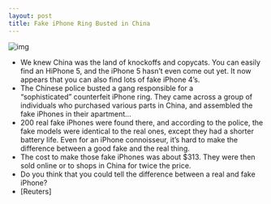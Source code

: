 ```yaml
---
layout: post
title: Fake iPhone Ring Busted in China
---
```

![img](http://media.idownloadblog.com/wp-content/uploads/2011/09/Fake-iPhone-4-China.jpg)
* We knew China was the land of knockoffs and copycats. You can easily find an HiPhone 5, and the iPhone 5 hasn’t even come out yet. It now appears that you can also find lots of fake iPhone 4’s.
* The Chinese police busted a gang responsible for a “sophisticated” counterfeit iPhone ring. They came across a group of individuals who purchased various parts in China, and assembled the fake iPhones in their apartment…
* 200 real fake iPhones were found there, and according to the police, the fake models were identical to the real ones, except they had a shorter battery life. Even for an iPhone connoisseur, it’s hard to make the difference between a good fake and the real thing.
* The cost to make those fake iPhones was about $313. They were then sold online or to shops in China for twice the price.
* Do you think that you could tell the difference between a real and fake iPhone?
* [Reuters]

